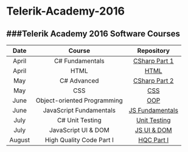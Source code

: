# Telerik-Academy-2016
###Telerik Academy 2016 Software Courses
---
|       Date    | Course |              Repository              |
|:---------------:|:----------------------------------:|:-----------------------------------------------------:|
| April |           C# Fundamentals          | [CSharp Part 1](https://github.com/tpopov94/Telerik-Academy-2016/tree/master/CSharp%20Part%20I) |
|  April |            HTML           |       [HTML](https://github.com/tpopov94/Telerik-Academy-2016/tree/master/CSharp%20Part%20I) |
|  May |              C# Advanced              |     [CSharp Part 2](https://github.com/tpopov94/Telerik-Academy-2016/tree/master/CSharp%20Part%20II)  |
| May |           CSS         |                [CSS](https://github.com/tpopov94/Telerik-Academy-2016/tree/master/CSS)                                       |
|  June  |  Object-oriented Programming             |   [OOP](https://github.com/tpopov94/Telerik-Academy-2016/tree/master/OOP)    |
| June |           JavaScript Fundamentals           |          [JS Fundamentals](https://github.com/tpopov94/Telerik-Academy-2016/tree/master/JavaScript%20Fundamentals)|
|   July  |               C# Unit Testing               |     [Unit Testing](https://github.com/tpopov94/Telerik-Academy-2016/tree/master/Hiqh%20Quality%20Code/Unit%20Testing)          |
|   July  |               JavaScript UI & DOM               |          [JS UI & DOM](https://github.com/tpopov94/Telerik-Academy-2016/tree/master/JavaScript%20UI%20%26%20DOM)         |
|   August  |               High Quality Code Part I               |  [HQC Part I](https://github.com/tpopov94/Telerik-Academy-2016/tree/master/Hiqh%20Quality%20Code/High%20Quality%20Code%20Part%20I)    |